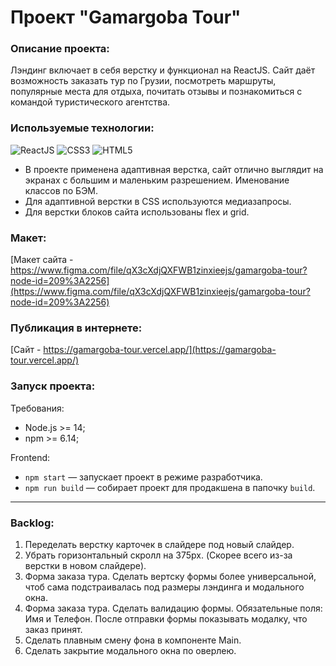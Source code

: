 # Проект "Gamargoba Tour"

### Описание проекта:

Лэндинг включает в себя верстку и функционал на ReactJS. Сайт даёт возможность заказать тур по Грузии, посмотреть маршруты, популярные места для отдыха, почитать отзывы и познакомиться с командой туристического агентства.

### Используемые технологии:

<img src="https://img.shields.io/badge/ReactJS-blue?logo=React&logoColor=white" alt="ReactJS"/> <img src="https://img.shields.io/badge/CSS3-blue?logo=css3&logoColor=white" alt="CSS3"/> <img src="https://img.shields.io/badge/HTML5-blue?logo=html5&logoColor=white" alt="HTML5"/>

- В проекте применена адаптивная верстка, сайт отлично выглядит на экранах с большим и маленьким разрешением. Именование классов по БЭМ.
- Для адаптивной верстки в CSS используются медиазапросы.
- Для верстки блоков сайта использованы flex и grid.

### Макет:

[Макет сайта - https://www.figma.com/file/qX3cXdjQXFWB1zinxieejs/gamargoba-tour?node-id=209%3A2256](https://www.figma.com/file/qX3cXdjQXFWB1zinxieejs/gamargoba-tour?node-id=209%3A2256)

### Публикация в интернете:

[Сайт - https://gamargoba-tour.vercel.app/](https://gamargoba-tour.vercel.app/)

### Запуск проекта:

Требования:

- Node.js >= 14;
- npm >= 6.14;

Frontend:

- `npm start` — запускает проект в режиме разработчика.
- `npm run build` — собирает проект для продакшена в папочку `build`.

---

### Backlog:

1. Переделать верстку карточек в слайдере под новый слайдер.
2. Убрать горизонтальный скролл на 375px. (Скорее всего из-за верстки в новом слайдере).
3. Форма заказа тура. Сделать вертску формы более универсальной, чтоб сама подстраивалась под размеры лэндинга и модального окна.
4. Форма заказа тура. Сделать валидацию формы. Обязательные поля: Имя и Телефон. После отправки формы показывать модалку, что заказ принят.
5. Сделать плавным смену фона в компоненте Main.
6. Сделать закрытие модального окна по оверлею.
